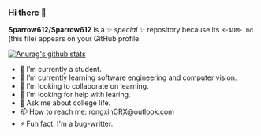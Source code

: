 ### Hi there 👋

**Sparrow612/Sparrow612** is a ✨ _special_ ✨ repository because its `README.md` (this file) appears on your GitHub profile.

[![Anurag's github stats](https://github-readme-stats.vercel.app/api?username=Sparrow612)](https://github.com/anuraghazra/github-readme-stats)

- 🔭 I’m currently a student.
- 🌱 I’m currently learning software engineering and computer vision.
- 👯 I’m looking to collaborate on learning.
- 🤔 I’m looking for help with learing.
- 💬 Ask me about college life.
- 📫 How to reach me: rongxinCRX@outlook.com
- ⚡ Fun fact: I'm a bug-writter.
